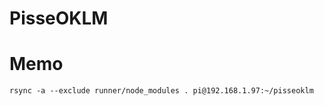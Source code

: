 PisseOKLM
=========



# Memo

```
rsync -a --exclude runner/node_modules . pi@192.168.1.97:~/pisseoklm
```